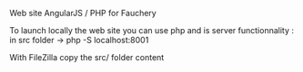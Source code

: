 Web site AngularJS / PHP for Fauchery

To launch locally the web site you can use php and is server functionnality : 
in src folder -> php -S localhost:8001

With FileZilla copy the src/ folder content
